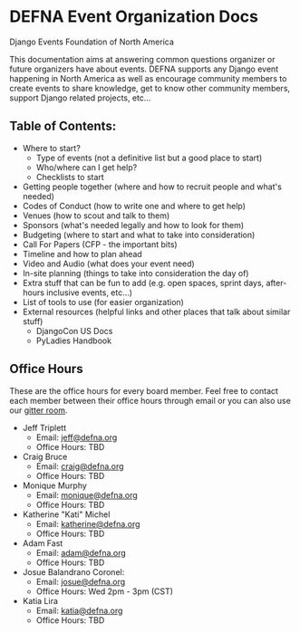 # DEFNA Event Organization Docs

Django Events Foundation of North America

This documentation aims at answering common questions organizer or future organizers have about events. DEFNA supports any Django event happening in North America as well as encourage community members to create events to share knowledge, get to know other community members, support Django related projects, etc...

## Table of Contents:

- Where to start?
    - Type of events (not a definitive list but a good place to start)
    - Who/where can I get help?
    - Checklists to start
- Getting people together (where and how to recruit people and what's needed)
- Codes of Conduct (how to write one and where to get help)
- Venues (how to scout and talk to them)
- Sponsors (what's needed legally and how to look for them)
- Budgeting (where to start and what to take into consideration)
- Call For Papers (CFP - the important bits)
- Timeline and how to plan ahead
- Video and Audio (what does your event need)
- In-site planning (things to take into consideration the day of)
- Extra stuff that can be fun to add (e.g. open spaces, sprint days, after-hours inclusive events, etc...)
- List of tools to use (for easier organization)
- External resources (helpful links and other places that talk about similar stuff)
    - DjangoCon US Docs
    - PyLadies Handbook

## Office Hours

These are the office hours for every board member. Feel free to contact each member between their office hours through email or you can also use our [gitter room](https://gitter.im/DEFNA/Lobby).

* Jeff Triplett
  * Email: [jeff@defna.org](mailto:jeff@defna.org)
  * Office Hours: TBD
* Craig Bruce
  * Email: [craig@defna.org](mailto:craig@defna.org)
  * Office Hours: TBD
* Monique Murphy
  * Email: [monique@defna.org](mailto:monique@defna.org)
  * Office Hours: TBD
* Katherine "Kati" Michel
  * Email: [katherine@defna.org](mailto:katherine@defna.org)
  * Office Hours: TBD
* Adam Fast
  * Email: [adam@defna.org](mailto:adam@defna.org)
  * Office Hours: TBD
* Josue Balandrano Coronel:
  * Email: [josue@defna.org](mailto:josue@defna.org)
  * Office Hours: Wed 2pm - 3pm \(CST\)
* Katia Lira
  * Email: [katia@defna.org](mailto:katia@defna.org)
  * Office Hours: TBD

